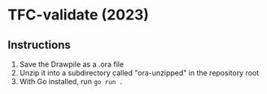 # TFC-validate (2023)

## Instructions

1. Save the Drawpile as a .ora file
2. Unzip it into a subdirectory called "ora-unzipped" in the repository root
3. With Go installed, run `go run .`
